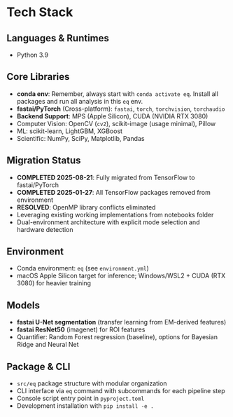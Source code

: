 # Tech Stack

## Languages & Runtimes
- Python 3.9

## Core Libraries
- **conda env**: Remember, always start with `conda activate eq`. Install all packages and run all analysis in this  `eq` env. 
- **fastai/PyTorch** (Cross-platform): `fastai`, `torch`, `torchvision`, `torchaudio`
- **Backend Support**: MPS (Apple Silicon), CUDA (NVIDIA RTX 3080)
- Computer Vision: OpenCV (`cv2`), scikit-image (usage minimal), Pillow
- ML: scikit-learn, LightGBM, XGBoost
- Scientific: NumPy, SciPy, Matplotlib, Pandas

## Migration Status
- **COMPLETED 2025-08-21**: Fully migrated from TensorFlow to fastai/PyTorch
- **COMPLETED 2025-01-27**: All TensorFlow packages removed from environment
- **RESOLVED**: OpenMP library conflicts eliminated
- Leveraging existing working implementations from notebooks folder
- Dual-environment architecture with explicit mode selection and hardware detection

## Environment
- Conda environment: `eq` (see `environment.yml`)
- macOS Apple Silicon target for inference; Windows/WSL2 + CUDA (RTX 3080) for heavier training

## Models
- **fastai U-Net segmentation** (transfer learning from EM-derived features)
- **fastai ResNet50** (imagenet) for ROI features
- Quantifier: Random Forest regression (baseline), options for Bayesian Ridge and Neural Net

## Package & CLI
- `src/eq` package structure with modular organization
- CLI interface via `eq` command with subcommands for each pipeline step
- Console script entry point in `pyproject.toml`
- Development installation with `pip install -e .`

